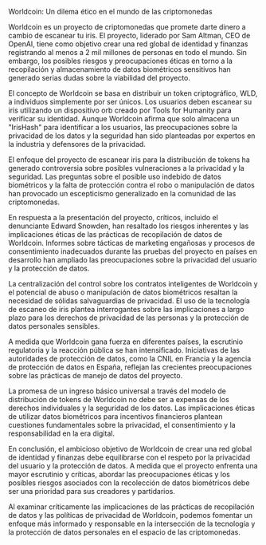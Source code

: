 Worldcoin: Un dilema ético en el mundo de las criptomonedas

Worldcoin es un proyecto de criptomonedas que promete darte dinero a cambio de escanear tu iris. El proyecto, liderado por Sam Altman, CEO de OpenAI, tiene como objetivo crear una red global de identidad y finanzas registrando al menos a 2 mil millones de personas en todo el mundo. Sin embargo, los posibles riesgos y preocupaciones éticas en torno a la recopilación y almacenamiento de datos biométricos sensitivos han generado serias dudas sobre la viabilidad del proyecto.

El concepto de Worldcoin se basa en distribuir un token criptográfico, WLD, a individuos simplemente por ser únicos. Los usuarios deben escanear su iris utilizando un dispositivo orb creado por Tools for Humanity para verificar su identidad. Aunque Worldcoin afirma que solo almacena un "IrisHash" para identificar a los usuarios, las preocupaciones sobre la privacidad de los datos y la seguridad han sido planteadas por expertos en la industria y defensores de la privacidad.

El enfoque del proyecto de escanear iris para la distribución de tokens ha generado controversia sobre posibles vulneraciones a la privacidad y la seguridad. Las preguntas sobre el posible uso indebido de datos biométricos y la falta de protección contra el robo o manipulación de datos han provocado un escepticismo generalizado en la comunidad de las criptomonedas.

En respuesta a la presentación del proyecto, críticos, incluido el denunciante Edward Snowden, han resaltado los riesgos inherentes y las implicaciones éticas de las prácticas de recopilación de datos de Worldcoin. Informes sobre tácticas de marketing engañosas y procesos de consentimiento inadecuados durante las pruebas del proyecto en países en desarrollo han ampliado las preocupaciones sobre la privacidad del usuario y la protección de datos.

La centralización del control sobre los contratos inteligentes de Worldcoin y el potencial de abuso o manipulación de datos biométricos resaltan la necesidad de sólidas salvaguardias de privacidad. El uso de la tecnología de escaneo de iris plantea interrogantes sobre las implicaciones a largo plazo para los derechos de privacidad de las personas y la protección de datos personales sensibles.

A medida que Worldcoin gana fuerza en diferentes países, la escrutinio regulatoria y la reacción pública se han intensificado. Iniciativas de las autoridades de protección de datos, como la CNIL en Francia y la agencia de protección de datos en España, reflejan las crecientes preocupaciones sobre las prácticas de manejo de datos del proyecto.

La promesa de un ingreso básico universal a través del modelo de distribución de tokens de Worldcoin no debe ser a expensas de los derechos individuales y la seguridad de los datos. Las implicaciones éticas de utilizar datos biométricos para incentivos financieros plantean cuestiones fundamentales sobre la privacidad, el consentimiento y la responsabilidad en la era digital.

En conclusión, el ambicioso objetivo de Worldcoin de crear una red global de identidad y finanzas debe equilibrarse con el respeto por la privacidad del usuario y la protección de datos. A medida que el proyecto enfrenta una mayor escrutinio y críticas, abordar las preocupaciones éticas y los posibles riesgos asociados con la recolección de datos biométricos debe ser una prioridad para sus creadores y partidarios.

Al examinar críticamente las implicaciones de las prácticas de recopilación de datos y las políticas de privacidad de Worldcoin, podemos fomentar un enfoque más informado y responsable en la intersección de la tecnología y la protección de datos personales en el espacio de las criptomonedas.


